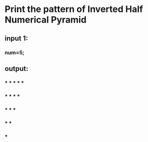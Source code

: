 # Print the pattern of Inverted Half Numerical Pyramid 

## input 1:
### num=5;

## output:

### * * * * *
###   * * * *
###     * * *
###       * *
###         *
